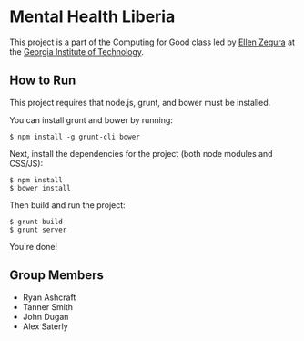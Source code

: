 # Mental Health Liberia
This project is a part of the Computing for Good class led by [Ellen Zegura](http://www.cc.gatech.edu/~ewz/Welcome.html) at the [Georgia Institute of Technology](http://www.gatech.edu).

## How to Run
This project requires that node.js, grunt, and bower must be installed.

You can install grunt and bower by running:

```
$ npm install -g grunt-cli bower
```

Next, install the dependencies for the project (both node modules and CSS/JS):

```
$ npm install
$ bower install
```

Then build and run the project:

```
$ grunt build
$ grunt server
```

You're done!

## Group Members
* Ryan Ashcraft
* Tanner Smith
* John Dugan
* Alex Saterly
